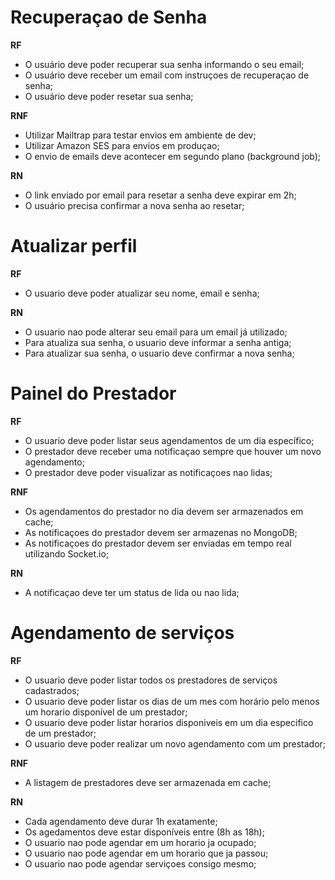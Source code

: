 # Recuperaçao de Senha

**RF**

- O usuário deve poder recuperar sua senha informando o seu email;
- O usuário deve receber um email com instruçoes de recuperaçao de senha;
- O usuário deve poder resetar sua senha;

**RNF**

- Utilizar Mailtrap para testar envios em ambiente de dev;
- Utilizar Amazon SES para envios em produçao;
- O envio de emails deve acontecer em segundo plano (background job);

**RN**

- O link enviado por email para resetar a senha deve expirar em 2h;
- O usuário precisa confirmar a nova senha ao resetar;

# Atualizar perfil

**RF**

- O usuario deve poder atualizar seu nome, email e senha;

**RN**

- O usuario nao pode alterar seu email para um email já utilizado;
- Para atualiza sua senha, o usuario deve informar a senha antiga;
- Para atualizar sua senha, o usuario deve confirmar a nova senha;

# Painel do Prestador

**RF**

- O usuario deve poder listar seus agendamentos de um dia específico;
- O prestador deve receber uma notificaçao sempre que houver um novo agendamento;
- O prestador deve poder visualizar as notificaçoes nao lidas;

**RNF**

- Os agendamentos do prestador no dia devem ser armazenados em cache;
- As notificaçoes do prestador devem ser armazenas no MongoDB;
- As notificaçoes do prestador devem ser enviadas em tempo real utilizando Socket.io;

**RN**

- A notificaçao deve ter um status de lida ou nao lida;

# Agendamento de serviços

**RF**

- O usuario deve poder listar todos os prestadores de serviços cadastrados;
- O usuario deve poder listar os dias de um mes com horário pelo menos um horario disponível de um prestador;
- O usuario deve poder listar horarios disponiveis em um dia especifico de um prestador;
- O usuario deve poder realizar um novo agendamento com um prestador;

**RNF**

- A listagem de prestadores deve ser armazenada em cache;

**RN**

- Cada agendamento deve durar 1h exatamente;
- Os agedamentos deve estar disponíveis entre (8h as 18h);
- O usuario nao pode agendar em um horario ja ocupado;
- O usuario nao pode agendar em um horario que ja passou;
- O usuario nao pode agendar serviçoes consigo mesmo;
